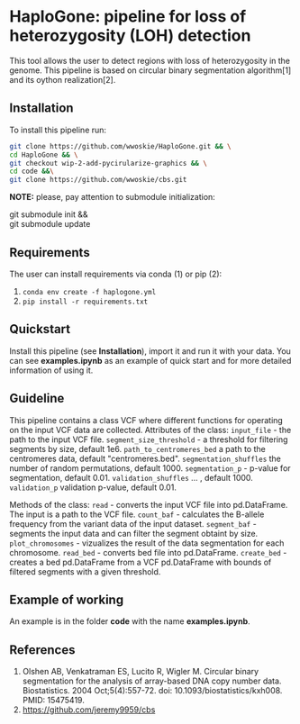 # HaploGone: pipeline for loss of heterozygosity (LOH) detection

This tool allows the user to detect regions with loss of heterozygosity in the genome. This pipeline is based on circular binary segmentation algorithm[1] and its oython realization[2]. 

## Installation

To install this pipeline run:
```bash
git clone https://github.com/wwoskie/HaploGone.git && \
cd HaploGone && \
git checkout wip-2-add-pycirularize-graphics && \
cd code &&\
git clone https://github.com/wwoskie/cbs.git
```
**NOTE:** please, pay attention to submodule initialization:

git submodule init && \
git submodule update

## Requirements

The user can install requirements via conda (1) or pip (2):
1. `conda env create -f haplogone.yml`
2. `pip install -r requirements.txt`

## Quickstart

Install this pipeline (see **Installation**), import it and run it with your data. You can see **examples.ipynb** as an example of quick start and for more detailed information of using it. 

## Guideline

This pipeline contains a class VCF where different functions for operating on the input VCF data are collected.
Attributes of the class:
```input_file``` - the path to the input VCF file.
```segment_size_threshold``` - a threshold for filtering segments by size, default 1e6.
```path_to_centromeres_bed``` a path to the centromeres data, default "centromeres.bed".
```segmentation_shuffles``` the number of random permutations, default 1000.
```segmentation_p``` - p-value for segmentation, default 0.01.
```validation_shuffles``` ... , default 1000.
```validation_p``` validation p-value, default 0.01.

Methods of the class:
```read``` - converts the input VCF file into pd.DataFrame. The input is a path to the VCF file.
```count_baf``` - calculates the B-allele frequency from the variant data of the input dataset.
```segment_baf``` - segments the input data and can filter the segment obtaint by size.
```plot_chromosomes``` - vizualizes the result of the data segmentation for each chromosome.
```read_bed``` - converts bed file into pd.DataFrame.
```create_bed``` - creates a bed pd.DataFrame from a VCF pd.DataFrame with bounds of filtered segments with a given threshold.

## Example of working

An example is in the folder **code** with the name **examples.ipynb**. 

## References

1. Olshen AB, Venkatraman ES, Lucito R, Wigler M. Circular binary segmentation for the analysis of array-based DNA copy number data. Biostatistics. 2004 Oct;5(4):557-72. doi: 10.1093/biostatistics/kxh008. PMID: 15475419.
2. https://github.com/jeremy9959/cbs
